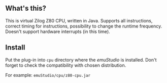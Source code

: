What's this?
------------

This is virtual Zilog Z80 CPU, written in Java.
Supports all instructions, correct timing for instructions,
possibility to change the runtime frequency.
Doesn't support hardware interrupts (in this time). 

Install
-------

Put the plug-in into `cpu` directory where the *emuStudio* is installed.
Don't forget to check the compatibility with chosen distribution.

For example: `emuStudio/cpu/z80-cpu.jar`
